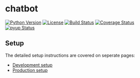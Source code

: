 chatbot
=======

[![Python Version](https://img.shields.io/badge/python-3.6|3.7|3.8-blue)](https://www.python.org/)
[![License](https://img.shields.io/badge/License-MIT-green)](https://github.com/de-hub/chatbot/blob/master/LICENSE)
[![Build Status](https://travis-ci.org/de-hub/chatbot.svg?branch=master)](https://travis-ci.org/de-hub/chatbot)
[![Coverage Status](https://coveralls.io/repos/github/de-hub/chatbot/badge.svg?branch=master)](https://coveralls.io/github/de-hub/chatbot?branch=master)
[![pyup Status](https://pyup.io/repos/github/de-hub/chatbot/shield.svg)](https://pyup.io/repos/github/ISI-MIP/isimip-data/)

Setup
-----

The detailed setup instructions are covered on seperate pages:

* [Development setup](/docs/dev.md)
* [Production setup](/docs/prod.md)

